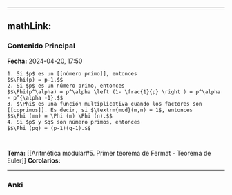 
---
mathLink:
---
### Contenido Principal

**Fecha:** 2024-04-20, 17:50

```ad-proposition
1. Si $p$ es un [[número primo]], entonces
$$\Phi(p) = p-1.$$
2. Si $p$ es un número primo, entonces
$$\Phi(p^\alpha) = p^\alpha \left (1- \frac{1}{p} \right ) = p^\alpha - p^{\alpha -1}.$$
3. $\Phi$ es una función multiplicativa cuando los factores son [[coprimos]]. Es decir, si $\textrm{mcd}(m,n) = 1$, entonces
$$\Phi (mn) = \Phi (m) \Phi (n).$$
4. Si $p$ y $q$ son número primos, entonces
$$\Phi (pq) = (p-1)(q-1).$$
```

```ad-proof


```



**Tema:** [[Aritmética modular#5. Primer teorema de Fermat - Teorema de Euler]]
**Corolarios:**

---
### Anki

